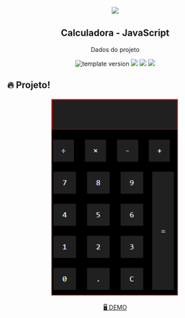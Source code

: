 <br/>
<br/>

<p align="middle" >
  <img width="100px;" src="src/images/calculator_icon.png"/>
</p>
<h2 align="middle">Calculadora - JavaScript</h2>
<p align="middle">Dados do projeto</p>
<p align="middle">
  <img src="https://img.shields.io/badge/version-1.0.0-blue?style=flat-square" alt="template version"/>
  <img src="https://img.shields.io/badge/language-html-red.svg?style=flat-square"/>
  <img src="https://img.shields.io/badge/language-css-blue.svg?style=flat-square"/>
  <img src="https://img.shields.io/badge/language-js-yellow.svg?style=flat-square"/>
</p>

## 🔥 Projeto!
<p align="middle">
  <img width="300" src="img/calculadora.png">
</p>

<p align="middle">
  <a href="https://next-step.github.io/js-calculator/">🖥️ DEMO</a>
</p>

<br/>
